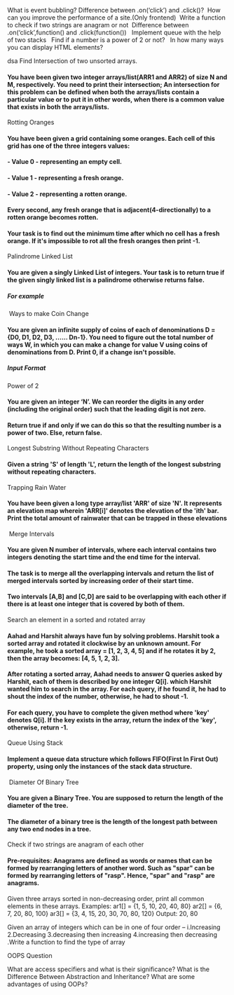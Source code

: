 What is event bubbling?
Difference between .on(‘click’) and .click()?
 How can you improve the performance of a site.(Only frontend)
 Write a function to check if two strings are anagram or not
 Difference between .on(‘click’,function() and .click(function())
  Implement queue with the help of two stacks
  Find if a number is a power of 2 or not?
  In how many ways you can display HTML elements?





dsa
Find Intersection of two unsorted arrays.

#### You have been given two integer arrays/list(ARR1 and ARR2) of size N and M, respectively. You need to print their intersection; An intersection for this problem can be defined when both the arrays/lists contain a particular value or to put it in other words, when there is a common value that exists in both the arrays/lists.

Rotting Oranges

#### You have been given a grid containing some oranges. Each cell of this grid has one of the three integers values:

#### - Value 0 - representing an empty cell.

#### - Value 1 - representing a fresh orange.

#### - Value 2 - representing a rotten orange.

#### Every second, any fresh orange that is adjacent(4-directionally) to a rotten orange becomes rotten.

#### Your task is to find out the minimum time after which no cell has a fresh orange. If it's impossible to rot all the fresh oranges then print -1.

Palindrome Linked List

#### You are given a singly Linked List of integers. Your task is to return true if the given singly linked list is a palindrome otherwise returns false.

##### For example


 Ways to make Coin Change

#### You are given an infinite supply of coins of each of denominations D = {D0, D1, D2, D3, ...... Dn-1}. You need to figure out the total number of ways W, in which you can make a change for value V using coins of denominations from D. Print 0, if a change isn't possible.

##### Input Format


Power of 2

#### You are given an integer ‘N’. We can reorder the digits in any order (including the original order) such that the leading digit is not zero.

#### Return true if and only if we can do this so that the resulting number is a power of two. Else, return false.



Longest Substring Without Repeating Characters

#### Given a string 'S' of length 'L', return the length of the longest substring without repeating characters.


Trapping Rain Water

#### You have been given a long type array/list 'ARR' of size 'N'. It represents an elevation map wherein 'ARR[i]' denotes the elevation of the 'ith' bar. Print the total amount of rainwater that can be trapped in these elevations


 Merge Intervals

#### You are given N number of intervals, where each interval contains two integers denoting the start time and the end time for the interval.

#### The task is to merge all the overlapping intervals and return the list of merged intervals sorted by increasing order of their start time.

#### Two intervals [A,B] and [C,D] are said to be overlapping with each other if there is at least one integer that is covered by both of them.


Search an element in a sorted and rotated array

#### Aahad and Harshit always have fun by solving problems. Harshit took a sorted array and rotated it clockwise by an unknown amount. For example, he took a sorted array = [1, 2, 3, 4, 5] and if he rotates it by 2, then the array becomes: [4, 5, 1, 2, 3].

#### After rotating a sorted array, Aahad needs to answer Q queries asked by Harshit, each of them is described by one integer Q[i]. which Harshit wanted him to search in the array. For each query, if he found it, he had to shout the index of the number, otherwise, he had to shout -1.

#### For each query, you have to complete the given method where 'key' denotes Q[i]. If the key exists in the array, return the index of the 'key', otherwise, return -1.



Queue Using Stack

#### Implement a queue data structure which follows FIFO(First In First Out) property, using only the instances of the stack data structure.


 Diameter Of Binary Tree

#### You are given a Binary Tree. You are supposed to return the length of the diameter of the tree.

#### The diameter of a binary tree is the length of the longest path between any two end nodes in a tree.


Check if two strings are anagram of each other

#### Pre-requisites: Anagrams are defined as words or names that can be formed by rearranging letters of another word. Such as "spar" can be formed by rearranging letters of "rasp". Hence, "spar" and "rasp" are anagrams.


Given three arrays sorted in non-decreasing order, print all common elements in these arrays. Examples: ar1[] = {1, 5, 10, 20, 40, 80} ar2[] = {6, 7, 20, 80, 100} ar3[] = {3, 4, 15, 20, 30, 70, 80, 120} Output: 20, 80

Given an array of integers which can be in one of four order – i.Increasing 2.Decreasing 3.decreasing then increasing 4.increasing then decreasing .Write a function to find the type of array


OOPS Question

What are access specifiers and what is their significance?
What is the Difference Between Abstraction and Inheritance?
What are some advantages of using OOPs?
